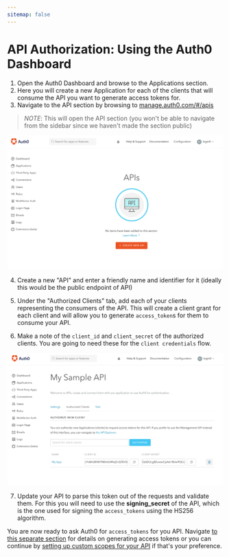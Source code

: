 ```yaml
---
sitemap: false
---
```


# API Authorization: Using the Auth0 Dashboard

1. Open the Auth0 Dashboard and browse to the Applications section.
2. Here you will create a new Application for each of the clients that will consume the API you want to generate access tokens for.
3. Navigate to the API section by browsing to [manage.auth0.com/#/apis](http://manage.auth0.com/#/apis)

  > *NOTE*: This will open the API section (you won't be able to navigate from the sidebar since we haven't made the section public)

  ![](/media/articles/api-auth/api-section.png)

4. Create a new "API" and enter a friendly name and identifier for it (ideally this would be the public endpoint of API)

  [](/media/articles/api-auth/new-api.png)

5. Under the "Authorized Clients" tab, add each of your clients representing the consumers of the API. This will create a client grant for each client and will allow you to generate `access_token`s for them to consume your API.

6. Make a note of the `client_id` and `client_secret` of the authorized clients. You are going to need these for the `client credentials` flow.

  ![](/media/articles/api-auth/authorized-client.png)

7. Update your API to parse this token out of the requests and validate them. For this you will need to use the **signing_secret** of the API, which is the one used for signing the `access_tokens` using the HS256 algorithm.

You are now ready to ask Auth0 for `access_tokens` for you API. Navigate [to this separate section](/api-auth/asking-for-access-tokens) for details on generating access tokens or you can continue by [setting up custom scopes for your API](/api-auth/adding-scopes) if that's your preference.
